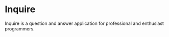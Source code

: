 # Inquire
Inquire is a question and answer application for professional and enthusiast programmers. 


